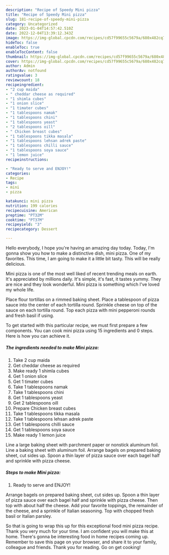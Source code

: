 ```yaml
---
description: "Recipe of Speedy Mini pizza"
title: "Recipe of Speedy Mini pizza"
slug: 181-recipe-of-speedy-mini-pizza
category: Uncategorized
date: 2023-01-04T14:57:42.510Z
date: 2022-12-04T13:39:12.343Z
image: https://img-global.cpcdn.com/recipes/cd57f99655c5679a/680x482cq70/mini-pizza-recipe-main-photo.jpg
hideToc: false
enableToc: true
enableTocContent: false
thumbnail: https://img-global.cpcdn.com/recipes/cd57f99655c5679a/680x482cq70/mini-pizza-recipe-main-photo.jpg
cover: https://img-global.cpcdn.com/recipes/cd57f99655c5679a/680x482cq70/mini-pizza-recipe-main-photo.jpg
author: Admin
authorAv: notfound
ratingvalue: 3
reviewcount: 18
recipeingredient:
- "2 cup maida"
- " cheddar cheese as required"
- "1 shimla cubes"
- "1 onion slice"
- "1 timater cubes"
- "1 tablespoons namak"
- "1 tablespoons chini"
- "1 tablespoons yeast"
- "2 tablespoons oill"
- " Chicken breast cubes"
- "1 tablespoons tikka masala"
- "1 tablespoons lehsan adrek paste"
- "1 tablespoons chilli sauce"
- "1 tablespoons soya sauce"
- "1 lemon juice"
recipeinstructions:

- "Ready to serve and ENJOY!"
categories:
- Recipe
tags:
- mini
- pizza

katakunci: mini pizza 
nutrition: 199 calories
recipecuisine: American
preptime: "PT32M"
cooktime: "PT37M"
recipeyield: "3"
recipecategory: Dessert

---
```



Hello everybody, I hope you're having an amazing day today. Today, I'm gonna show you how to make a distinctive dish, mini pizza. One of my favorites. This time, I am going to make it a little bit tasty. This will be really delicious.

Mini pizza is one of the most well liked of recent trending meals on earth. It's appreciated by millions daily. It's simple, it's fast, it tastes yummy. They are nice and they look wonderful. Mini pizza is something which I've loved my whole life.

Place flour tortillas on a rimmed baking sheet. Place a tablespoon of pizza sauce into the center of each tortilla round. Sprinkle cheese on top of the sauce on each tortilla round. Top each pizza with mini pepperoni rounds and fresh basil if using.


To get started with this particular recipe, we must first prepare a few components. You can cook mini pizza using 15 ingredients and 0 steps. Here is how you can achieve it.

<!--inarticleads1-->

##### The ingredients needed to make Mini pizza:

1. Take 2 cup maida
1. Get  cheddar cheese as required
1. Make ready 1 shimla cubes
1. Get 1 onion slice
1. Get 1 timater cubes
1. Take 1 tablespoons namak
1. Take 1 tablespoons chini
1. Get 1 tablespoons yeast
1. Get 2 tablespoons oill
1. Prepare  Chicken breast cubes
1. Take 1 tablespoons tikka masala
1. Take 1 tablespoons lehsan adrek paste
1. Get 1 tablespoons chilli sauce
1. Get 1 tablespoons soya sauce
1. Make ready 1 lemon juice


Line a large baking sheet with parchment paper or nonstick aluminum foil. Line a baking sheet with aluminum foil. Arrange bagels on prepared baking sheet, cut sides up. Spoon a thin layer of pizza sauce over each bagel half and sprinkle with pizza cheese. 

<!--inarticleads2-->

##### Steps to make Mini pizza:


1. Ready to serve and ENJOY!

Arrange bagels on prepared baking sheet, cut sides up. Spoon a thin layer of pizza sauce over each bagel half and sprinkle with pizza cheese. Then top with about half the cheese. Add your favorite toppings, the remainder of the cheese, and a sprinkle of Italian seasoning. Top with chopped fresh basil or Italian parsley. 

So that is going to wrap this up for this exceptional food mini pizza recipe. Thank you very much for your time. I am confident you will make this at home. There's gonna be interesting food in home recipes coming up. Remember to save this page on your browser, and share it to your family, colleague and friends. Thank you for reading. Go on get cooking!
